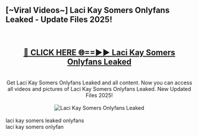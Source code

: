 <h2>[~Viral Videos~] Laci Kay Somers Onlyfans Leaked - Update Files 2025!</h2>
<br>
<div align="center">
<h2><a href="https://betterlinks.top/A2PfLJ" rel="nofollow">🔴 CLICK HERE 🌐==►► Laci Kay Somers Onlyfans Leaked</a></h2>
<br>
Get Laci Kay Somers Onlyfans Leaked and all content. Now you can access all videos and pictures of Laci Kay Somers Onlyfans Leaked. New Updated Files 2025!
<br>
<br>
<a href="https://betterlinks.top/A2PfLJ" rel="nofollow" data-target="animated-image.originalLink"><img src="https://i.ibb.co.com/WyWwxjT/player-gif2.gif" alt="Laci Kay Somers Onlyfans Leaked" style="max-width: 100%; display: inline-block;" data-target="animated-image.originalImage"></a>
</div>
<br>
laci kay somers leaked onlyfans<br>
laci kay somers onlyfan